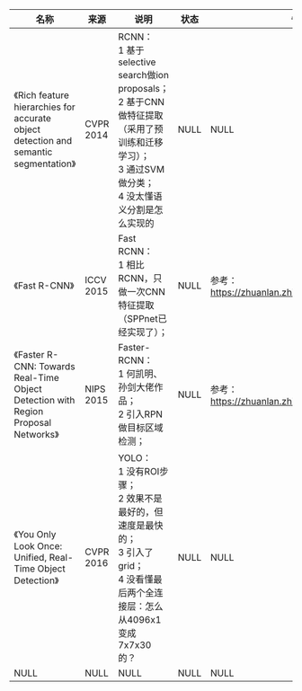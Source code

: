 |名称  |  来源   | 说明  |状态   | 备注  |
|  ----  | ----  |----  | ----  |----  |
| 《Rich feature hierarchies for accurate object detection and semantic segmentation》| CVPR 2014|RCNN：<br/>1 基于selective search做ion proposals；<br/>2 基于CNN做特征提取（采用了预训练和迁移学习）；<br/>3 通过SVM做分类；<br/>4 没太懂语义分割是怎么实现的|NULL |NULL | 
| 《Fast R-CNN》| ICCV 2015|Fast RCNN：<br/>1 相比RCNN，只做一次CNN特征提取（SPPnet已经实现了）；|NULL |参考：https://zhuanlan.zhihu.com/p/141957184|
 | 《Faster R-CNN: Towards Real-Time Object Detection with Region Proposal Networks》| NIPS 2015|Faster-RCNN：<br/>1 何凯明、孙剑大佬作品；<br/>2 引入RPN做目标区域检测；|NULL |参考：https://zhuanlan.zhihu.com/p/31426458|
 | 《You Only Look Once: Unified, Real-Time Object Detection》| CVPR 2016|YOLO：<br/>1 没有ROI步骤；<br/>2 效果不是最好的，但速度是最快的；<br/>3 引入了grid；<br/>4 没看懂最后两个全连接层：怎么从4096x1变成7x7x30的？|NULL |NULL |
| NULL  | NULL |NULL |NULL |NULL |
